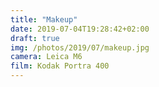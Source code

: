 ```yaml
---
title: "Makeup"
date: 2019-07-04T19:28:42+02:00
draft: true
img: /photos/2019/07/makeup.jpg
camera: Leica M6
film: Kodak Portra 400
---
```

